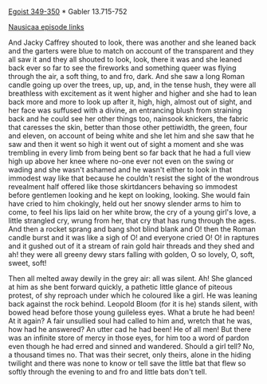 [Egoist 349-350](https://archive.org/stream/ulysses00joyc_1?ref=ol#page/349/mode/1up) * Gabler 13.715-752

[Nausicaa episode links](https://github.com/upup1904/ulysses_splits/blob/master/nausicaa/episode_links_nausicaa.md)


And Jacky Caffrey shouted to look, there was another and she leaned back
and the garters were blue to match on account of the transparent and
they all saw it and they all shouted to look, look, there it was and she
leaned back ever so far to see the fireworks and something queer was
flying through the air, a soft thing, to and fro, dark. And she saw a
long Roman candle going up over the trees, up, up, and, in the tense
hush, they were all breathless with excitement as it went higher and
higher and she had to lean back more and more to look up after it, high,
high, almost out of sight, and her face was suffused with a divine, an
entrancing blush from straining back and he could see her other things
too, nainsook knickers, the fabric that caresses the skin, better than
those other pettiwidth, the green, four and eleven, on account of being
white and she let him and she saw that he saw and then it went so high
it went out of sight a moment and she was trembling in every limb from
being bent so far back that he had a full view high up above her knee
where no-one ever not even on the swing or wading and she wasn't ashamed
and he wasn't either to look in that immodest way like that because he
couldn't resist the sight of the wondrous revealment half offered like
those skirtdancers behaving so immodest before gentlemen looking and he
kept on looking, looking. She would fain have cried to him chokingly,
held out her snowy slender arms to him to come, to feel his lips laid on
her white brow, the cry of a young girl's love, a little strangled cry,
wrung from her, that cry that has rung through the ages. And then a
rocket sprang and bang shot blind blank and O! then the Roman candle
burst and it was like a sigh of O! and everyone cried O! O! in raptures
and it gushed out of it a stream of rain gold hair threads and they shed
and ah! they were all greeny dewy stars falling with golden, O so
lovely, O, soft, sweet, soft!

Then all melted away dewily in the grey air: all was silent. Ah! She
glanced at him as she bent forward quickly, a pathetic little glance of
piteous protest, of shy reproach under which he coloured like a girl. He
was leaning back against the rock behind. Leopold Bloom (for it is he)
stands silent, with bowed head before those young guileless eyes. What a
brute he had been! At it again? A fair unsullied soul had called to him
and, wretch that he was, how had he answered? An utter cad he had been!
He of all men! But there was an infinite store of mercy in those eyes,
for him too a word of pardon even though he had erred and sinned and
wandered. Should a girl tell? No, a thousand times no. That was their
secret, only theirs, alone in the hiding twilight and there was none to
know or tell save the little bat that flew so softly through the evening
to and fro and little bats don't tell.
